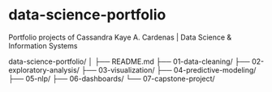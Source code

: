 # data-science-portfolio
Portfolio projects of Cassandra Kaye A. Cardenas | Data Science &amp; Information Systems

data-science-portfolio/
│
├── README.md
├── 01-data-cleaning/
├── 02-exploratory-analysis/
├── 03-visualization/
├── 04-predictive-modeling/
├── 05-nlp/
├── 06-dashboards/
└── 07-capstone-project/
